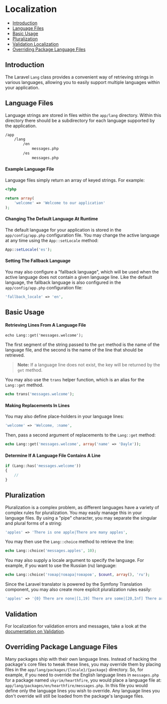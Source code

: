 # Localization

- [Introduction](#introduction)
- [Language Files](#language-files)
- [Basic Usage](#basic-usage)
- [Pluralization](#pluralization)
- [Validation Localization](#validation)
- [Overriding Package Language Files](#overriding-package-language-files)

<a name="introduction"></a>
## Introduction

The Laravel `Lang` class provides a convenient way of retrieving strings in various languages, allowing you to easily support multiple languages within your application.

<a name="language-files"></a>
## Language Files

Language strings are stored in files within the `app/lang` directory. Within this directory there should be a subdirectory for each language supported by the application.

```bash
/app
	/lang
		/en
			messages.php
		/es
			messages.php
```

#### Example Language File

Language files simply return an array of keyed strings. For example:

```php
<?php

return array(
	'welcome' => 'Welcome to our application'
);
```

#### Changing The Default Language At Runtime

The default language for your application is stored in the `app/config/app.php` configuration file. You may change the active language at any time using the `App::setLocale` method:

```php
App::setLocale('es');
```

#### Setting The Fallback Language

You may also configure a "fallback language", which will be used when the active language does not contain a given language line. Like the default language, the fallback language is also configured in the `app/config/app.php` configuration file:

```php
'fallback_locale' => 'en',
```

<a name="basic-usage"></a>
## Basic Usage

#### Retrieving Lines From A Language File

```
echo Lang::get('messages.welcome');
```

The first segment of the string passed to the `get` method is the name of the language file, and the second is the name of the line that should be retrieved.

> **Note:** If a language line does not exist, the key will be returned by the `get` method.

You may also use the `trans` helper function, which is an alias for the `Lang::get` method.

```php
echo trans('messages.welcome');
```

#### Making Replacements In Lines

You may also define place-holders in your language lines:

```php
'welcome' => 'Welcome, :name',
```

Then, pass a second argument of replacements to the `Lang::get` method:

```php
echo Lang::get('messages.welcome', array('name' => 'Dayle'));
```

#### Determine If A Language File Contains A Line

```php
if (Lang::has('messages.welcome'))
{
	//
}
```

<a name="pluralization"></a>
## Pluralization

Pluralization is a complex problem, as different languages have a variety of complex rules for pluralization. You may easily manage this in your language files. By using a "pipe" character, you may separate the singular and plural forms of a string:

```php
'apples' => 'There is one apple|There are many apples',
```

You may then use the `Lang::choice` method to retrieve the line:

```php
echo Lang::choice('messages.apples', 10);
```

You may also supply a locale argument to specify the language. For example, if you want to use the Russian (ru) language:

```php
echo Lang::choice('товар|товара|товаров', $count, array(), 'ru');
```

Since the Laravel translator is powered by the Symfony Translation component, you may also create more explicit pluralization rules easily:

```php
'apples' => '{0} There are none|[1,19] There are some|[20,Inf] There are many',
```

<a name="validation"></a>
## Validation

For localization for validation errors and messages, take a look at the <a href="/docs/validation#localization">documentation on Validation</a>.

<a name="overriding-package-language-files"></a>
## Overriding Package Language Files

Many packages ship with their own language lines. Instead of hacking the package's core files to tweak these lines, you may override them by placing files in the `app/lang/packages/{locale}/{package}` directory. So, for example, if you need to override the English language lines in `messages.php` for a package named `skyrim/hearthfire`, you would place a language file at: `app/lang/packages/en/hearthfire/messages.php`. In this file you would define only the language lines you wish to override. Any language lines you don't override will still be loaded from the package's language files.
